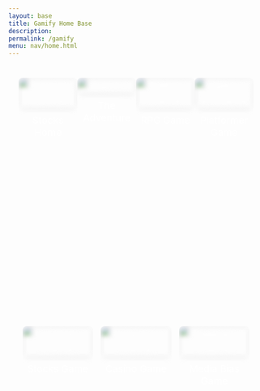 ```yaml
---
layout: base 
title: Gamify Home Base
description: 
permalink: /gamify
menu: nav/home.html
---
```


<div class="toolkit-buttons">
  <!-- First Row of Buttons -->
    <a href="{{site.baseurl}}/stocks/home" class="toolkit-button" data-description="Experience real-time stock market simulation with virtual trading. Monitor popular stocks like Apple, Google, and Microsoft, manage your portfolio, and climb the leaderboard as you learn investment strategies in a risk-free environment." data-authors="Author: NITD+People">
    <img src="{{site.baseurl}}/images/toolkit-nav-buttons/stocks.png" alt="Stocks Home" />
    <span class="button-name">Stocks Home</span>
    <div class="description">
      <p>Experience real-time stock market simulation with virtual trading. Monitor popular stocks like Apple, Google, and Microsoft, manage your portfolio, and climb the leaderboard as you learn investment strategies in a risk-free environment.</p>
    </div>
  </a>
  <a href="{{site.baseurl}}/gamify/adventureGame" class="toolkit-button" data-description="This page contains all the games developed by CSA. It includes an adventure game where you can explore endless opurtunites. Within this game you can learn how to gamble by playing the gambling game or all about stocks and crypto in our investment game!" data-authors="Author: NITD+People">
    <img src="{{site.baseurl}}/images/toolkit-nav-buttons/adventure.png" alt="Gamify" />
    <span class="button-name">The Adventure</span>
    <div class="description">
      <p>This page contains all the games developed by CSA. Starting at the adventure game, you can interact with NPCs and answer CS related questions to earn balance. With the balance, you can either gamble it away at the casino game or trade it at stocks. We also have crypto!</p>
    </div>
  </a>
  <a href="{{site.baseurl}}/rpg/latest" class="toolkit-button" data-description="Learn the basics of JS and object oriented programming through hands on learning. Dive deep into the world of game coding in this underwater game where you can interact with different oceanic animals such as turtles, fishes, and more." data-authors="Author: Jane Smith">
    <img src="{{site.baseurl}}/images/toolkit-nav-buttons/rpg.png" alt="RPG Game" />
    <span class="button-name">RPG Game</span>
    <div class="description">
      <p>Learn the basics of JS and object oriented programming through hands on learning. Dive deep into the world of game coding in this underwater game where you can interact with different oceanic animals such as turtles, fishes, and more.</p>
    </div>
  </a>
  <a href="{{site.baseurl}}/navigation/game" class="toolkit-button" data-description="Explore collaboration resources that facilitate group work and team projects. Access platforms and tools designed to enhance communication, project management, and collective problem-solving." data-authors="Author: Alex Johnson">
    <img src="{{site.baseurl}}/images/toolkit-nav-buttons/platformer.png" alt="Platformer Game" />
    <span class="button-name">Platformer Game</span>
    <div class="description">
      <p>Explore collaboration resources that facilitate group work and team projects. Access platforms and tools designed to enhance communication, project management, and collective problem-solving.</p>
    </div>
  </a>
</div>

<!-- Second Row of Buttons -->
<div class="toolkit-buttons">
  <a href="{{site.baseurl}}/stocks/home" class="toolkit-button" data-description="Solve challenging puzzles to sharpen your problem-solving skills. Includes logic puzzles, brain teasers, and coding challenges." data-authors="Author: Team PuzzleMasters">
    <img src="{{site.baseurl}}/images/toolkit-nav-buttons/stocks.png" alt="Stocks Game" />
    <span class="button-name">Stocks Game</span>
    <div class="description">
      <p>Learn the basics of finance and investing with a stock investing simulator for no-risk learning.</p>
    </div>
  </a>
  <a href="{{site.baseurl}}/gamify/casinohomepage" class="toolkit-button" data-description="Classic arcade games reimagined for learning coding concepts. Test your reflexes and learn programming tricks at the same time." data-authors="Author: ArcadeDev">
    <img src="{{site.baseurl}}/images/toolkit-nav-buttons/casinohomepage.png" alt="Casino Game" />
    <span class="button-name">Casino Game</span>
    <div class="description">
      <p>Classic casino games to test your luck and have fun.</p>
    </div>
  </a>
  <a href="{{site.baseurl}}/media" class="toolkit-button" data-description="Engage in simulations that teach real-world applications of coding and software engineering concepts." data-authors="Author: CodeSim Team">
    <img src="{{site.baseurl}}/images/toolkit-nav-buttons/media.png" alt="Media Game" />
    <span class="button-name">Media Bias Game</span>
    <div class="description">
      <p>Drag the images into the correct bins (Left, Center, or Right). You have 3 lives!</p>
    </div>
  </a>
</div>

<style>
  .toolkit-buttons {
    display: flex;
    justify-content: space-around;
    align-items: flex-start;
    margin: 20px 0;
    padding: 20px;
  }

  .toolkit-button {
    width: 30%;
    height: auto;
    background-color: transparent;
    color: white;
    font-size: 1.5rem;
    border: none;
    border-radius: 8px;
    cursor: pointer;
    position: relative;
    overflow: hidden;
    transition: all 0.3s ease;
    display: flex;
    flex-direction: column;
    justify-content: flex-start;
    align-items: center;
    text-align: center;
    text-decoration: none;
    padding-bottom: 20px;
  }

  .toolkit-button img {
    width: 100%;
    height: auto;
    object-fit: cover;
    border-radius: 8px;
    filter: blur(5px);
    transition: filter 0.3s ease, transform 0.3s ease;
  }

  .toolkit-button .button-name {
    position: relative;
    z-index: 1;
    font-size: 1.2rem;
    margin: 10px 0;
  }

  .toolkit-button .description {
    opacity: 0;
    position: relative;
    background: none;
    color: white;
    padding: 10px;
    text-align: center;
    transition: opacity 0.3s ease, transform 0.3s ease;
    white-space: normal;
    width: 100%;
    z-index: 1;
    font-size: 0.8rem;
    margin-top: 10px;
  }

  .toolkit-button:hover {
    transform: scale(1.1);
  }

  .toolkit-button:hover img {
    filter: blur(0);
  }

  .toolkit-button:hover .description {
    opacity: 1;
    transform: translateY(10px);
  }
</style>
